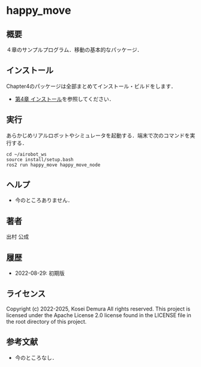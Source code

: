 # happy_move

## 概要
４章のサンプルプログラム．移動の基本的なパッケージ．

## インストール
Chapter4のパッケージは全部まとめてインストール・ビルドをします．
- [第4章 インストール](https://github.com/AI-Robot-Book/chapter4)を参照してください．

## 実行
あらかじめリアルロボットやシミュレータを起動する．端末で次のコマンドを実行する．
```
cd ~/airobot_ws
source install/setup.bash
ros2 run happy_move happy_move_node
```

## ヘルプ
- 今のところありません．
　　
## 著者
出村 公成

## 履歴
- 2022-08-29: 初期版

## ライセンス
Copyright (c) 2022-2025, Kosei Demura All rights reserved. This project is licensed under the Apache License 2.0 license found in the LICENSE file in the root directory of this project.


## 参考文献
- 今のところなし．
